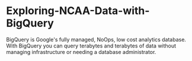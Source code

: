# Exploring-NCAA-Data-with-BigQuery
BigQuery is Google's fully managed, NoOps, low cost analytics database. With BigQuery you can query terabytes and terabytes of data without managing infrastructure or needing a database administrator.
